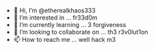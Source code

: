 - 👋 Hi, I’m @etherealkhaos333
- 👀 I’m interested in ... fr33d0m
- 🌱 I’m currently learning ... 3 forgiveness 
- 💞️ I’m looking to collaborate on ... th3 r3v0lut1on
- 📫 How to reach me ... well hack m3

<!---
etherealkhaos333/etherealkhaos333 is a ✨ special ✨ repository because its `README.md` (this file) appears on your GitHub profile.
You can click the Preview link to take a look at your changes.
--->
